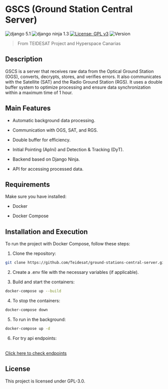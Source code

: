 # GSCS (Ground Station Central Server)

![django 5.1](https://img.shields.io/badge/django-5.1.5-blue)
![django ninja 1.3](https://img.shields.io/badge/1.3-blue?color=blue&label=django-ninja&logo=fastapi&logoColor=white)
[![License: GPL v3](https://img.shields.io/badge/License-GPLv3-green.svg)](https://www.gnu.org/licenses/gpl-3.0)
![Version](https://img.shields.io/badge/alpha-0.0.0-yellow.svg)
> From TEIDESAT Project and Hyperspace Canarias

## Description

GSCS is a server that receives raw data from the Optical Ground Station (OGS), converts, decrypts, stores, and verifies errors. It also communicates with the Satellite (SAT) and the Radio Ground Station (RGS). It uses a double buffer system to optimize processing and ensure data synchronization within a maximum time of 1 hour.

## Main Features

- Automatic background data processing.

- Communication with OGS, SAT, and RGS.

- Double buffer for efficiency.

- Initial Pointing (ApIni) and Detection & Tracking (DyT).

- Backend based on Django Ninja.

- API for accessing processed data.

## Requirements

Make sure you have installed:

- Docker

- Docker Compose

## Installation and Execution   

To run the project with Docker Compose, follow these steps:

1. Clone the repository:

```bash
git clone https://github.com/Teidesat/ground-stations-central-server.git
```

2. Create a .env file with the necessary variables (if applicable).

3. Build and start the containers:

```bash
docker-compose up --build
```

4. To stop the containers:

```bash
docker-compose down
```

5. To run in the background:

```bash
docker-compose up -d
```
6. For try api endpoints:
<br>
<a href="http://localhost/api/docs"> Click here to check endpoints</a>

## License

This project is licensed under GPL-3.0.

